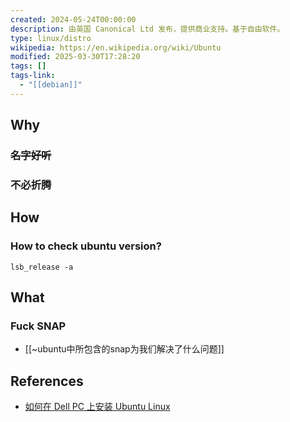 ```yaml
---
created: 2024-05-24T00:00:00
description: 由英国 Canonical Ltd 发布，提供商业支持。基于自由软件。
type: linux/distro
wikipedia: https://en.wikipedia.org/wiki/Ubuntu
modified: 2025-03-30T17:28:20
tags: []
tags-link:
  - "[[debian]]"
---
```


## Why

### ~~名字好听~~

### 不必折腾

## How
### How to check ubuntu version?

```shell
lsb_release -a
```

## What

### Fuck SNAP
- [[~ubuntu中所包含的snap为我们解决了什么问题]]

## References

- [如何在 Dell PC 上安装 Ubuntu Linux](https://www.dell.com/support/kbdoc/zh-cn/000131655/%E5%A6%82%E4%BD%95%E5%9C%A8-dell-pc-%E4%B8%8A%E5%AE%89%E8%A3%85-ubuntu-linux)
